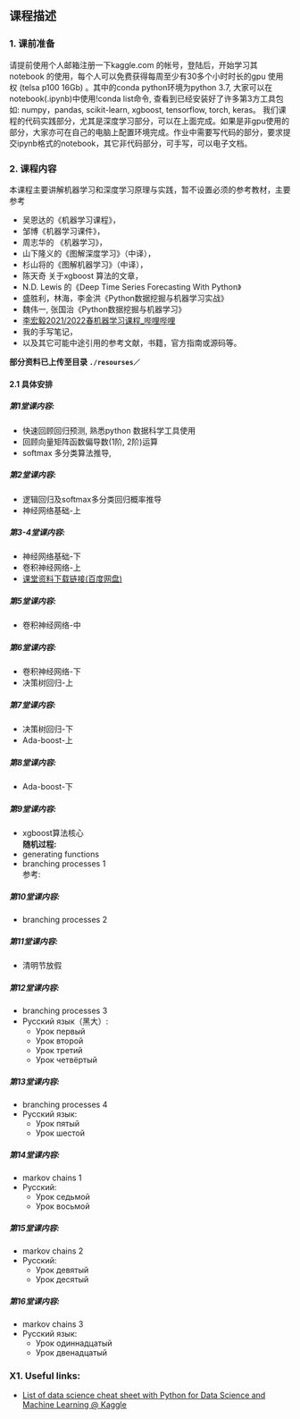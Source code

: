 ## 课程描述
### 1. 课前准备
请提前使用个人邮箱注册一下kaggle.com 的帐号，登陆后，开始学习其 notebook 的使用，每个人可以免费获得每周至少有30多个小时时长的gpu 使用权 (telsa p100 16Gb) 。其中的conda python环境为python 3.7, 大家可以在notebook(.ipynb)中使用!conda list命令, 查看到已经安装好了许多第3方工具包如: numpy，pandas, scikit-learn, xgboost,  tensorflow, torch, keras。 我们课程的代码实践部分，尤其是深度学习部分，可以在上面完成。如果是非gpu使用的部分，大家亦可在自己的电脑上配置环境完成。作业中需要写代码的部分，要求提交ipynb格式的notebook，其它非代码部分，可手写，可以电子文档。


### 2. 课程内容
本课程主要讲解机器学习和深度学习原理与实践，暂不设置必须的参考教材，主要参考 
* 吴恩达的《机器学习课程》，
* 邹博《机器学习课件》，
* 周志华的 《机器学习》，
* 山下隆义的《图解深度学习》（中译），
* 杉山将的《图解机器学习》（中译），
* 陈天奇 关于xgboost 算法的文章，
* N.D. Lewis 的《Deep Time Series Forecasting With Python》
* 盛胜利，林海，李金洪《Python数据挖掘与机器学习实战》
* 魏伟一, 张国治《Python数据挖掘与机器学习》
* [李宏毅2021/2022春机器学习课程_哔哩哔哩](https://www.bilibili.com/video/BV1Wv411h7kN?p=1)
* 我的手写笔记，
* 以及其它可能中途引用的参考文献，书籍，官方指南或源码等。

**部分资料已上传至目录 `./resourses／`**

#### 2.1 具体安排
##### 第1堂课内容:
* 快速回顾回归预测, 熟悉python 数据科学工具使用
* 回顾向量矩阵函数偏导数(1阶, 2阶)运算
* softmax 多分类算法推导, 
##### 第2堂课内容:
* 逻辑回归及softmax多分类回归概率推导
* 神经网络基础-上
##### 第3-4堂课内容:
* 神经网络基础-下
* 卷积神经网络-上
* [课堂资料下载链接(百度网盘)](https://pan.baidu.com/s/1WRD1E4sYElRkXxh6igMdpg?pwd=lhcj)
##### 第5堂课内容:
* 卷积神经网络-中
##### 第6堂课内容:
* 卷积神经网络-下
* 决策树回归-上
##### 第7堂课内容:
* 决策树回归-下
* Ada-boost-上
##### 第8堂课内容:
* Ada-boost-下
##### 第9堂课内容:
* xgboost算法核心  
**随机过程:**
* generating functions
* branching processes 1  
参考: 
##### 第10堂课内容:
* branching processes 2
##### 第11堂课内容:
* 清明节放假
##### 第12堂课内容:
* branching processes 3
* Русский язык（黑大）:
  * Урок первый
  * Урок второй
  * Урок третий
  * Урок четвёртый
##### 第13堂课内容:
* branching processes 4
* Русский язык:
  * Урок пятый
  * Урок шестой
##### 第14堂课内容:
* markov chains 1
* Русский:
  * Урок седьмой
  * Урок восьмой
##### 第15堂课内容:
* markov chains 2
* Русский:
  * Урок девятый
  * Урок десятый
##### 第16堂课内容:
* markov chains 3
* Русский язык:
  * Урок одиннадцатый
  * Урок двенадцатый
### X1. Useful links:
* [List of data science cheat sheet with Python for Data Science and Machine Learning @ Kaggle](https://www.kaggle.com/getting-started/78118)

